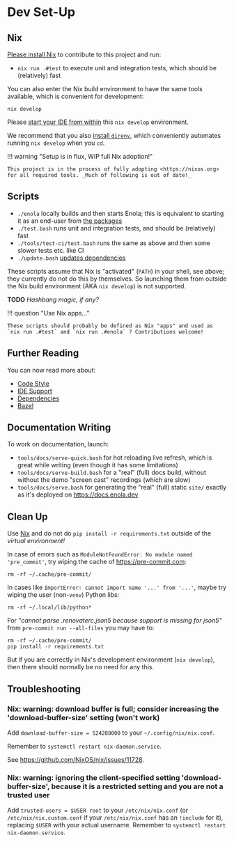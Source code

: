 <!--
    SPDX-License-Identifier: Apache-2.0

    Copyright 2023-2025 The Enola <https://enola.dev> Authors

    Licensed under the Apache License, Version 2.0 (the "License");
    you may not use this file except in compliance with the License.
    You may obtain a copy of the License at

        https://www.apache.org/licenses/LICENSE-2.0

    Unless required by applicable law or agreed to in writing, software
    distributed under the License is distributed on an "AS IS" BASIS,
    WITHOUT WARRANTIES OR CONDITIONS OF ANY KIND, either express or implied.
    See the License for the specific language governing permissions and
    limitations under the License.
-->

# Dev Set-Up

## Nix

<!-- https://github.com/vorburger/LearningLinux/blob/develop/nix/docs/install.md -->

[Please install Nix](https://zero-to-nix.com/start/install/) to contribute to this project and run:

* `nix run .#test` to execute unit and integration tests, which should be (relatively) fast

You can also enter the Nix build environment to have the same tools available, which is convenient for development:

    nix develop

Please [start your IDE from within](ide.md) this `nix develop` environment.

We recommend that you also [install `direnv`](https://direnv.net), which conveniently automates running `nix develop` when you `cd`.

!!! warning "Setup is in flux, WIP full Nix adoption!"

    This project is in the process of fully adopting <https://nixos.org> for all required tools. _Much of following is out of date!_

## Scripts

* `./enola` locally builds and then starts Enola; this is equivalent to starting it as an end-user from [the packages](../use/index.md)
* `./test.bash` runs unit and integration tests, and should be (relatively) fast
* `./tools/test-ci/test.bash` runs the same as above and then some slower tests etc. like CI
* `./update.bash` [updates dependencies](dependencies.md)

These scripts assume that Nix is "activated" (`PATH`) in your shell, see above; they currently do not do this by themselves.
So launching them from outside the Nix build environment (AKA `nix develop`) is not supported.

**TODO** _Hashbang magic, if any?_

!!! question "Use Nix apps..."

    These scripts should probably be defined as Nix "apps" and used as `nix run .#test` and `nix run .#enola` ? Contributions welcome!

## Further Reading

You can now read more about:

* [Code Style](style.md)
* [IDE Support](ide.md)
* [Dependencies](dependencies.md)
* [Bazel](bazel.md)

<!-- TODO Review if & how this still works...

## GitHub Codespaces

**We highly recommend you use our ready-made "1 click" [Web/Cloud IDE](ide.md) set-up.**

## Development Environment in a Docker Container

Because it can be a PITA to install all required tools, especially on non-Linux platforms,
this project comes with a containerized ("Docker") development environment, which you can use like this:

1. Get the source code:

        git clone https://github.com/enola-dev/enola.git
        cd enola

1. Build and enter (prompt) the Dev. Env. container, which includes all required tools, but with the source code "local / on host" mounted:

        ./devenv.bash

1. (You're now in the container.) Run the Enola CLI, built from source:

        ./enola

1. (You're still in the container.) Build everything and run the tests:

        ./test.bash

When tests ran fully successfully, then a `.git/hooks/pre-commit` that's useful for development is installed.

-->

## Documentation Writing

To work on documentation, launch:

* `tools/docs/serve-quick.bash` for hot reloading live refresh, which is great while writing (even though it has some limitations)
* `tools/docs/serve-build.bash` for a  "real" (full) docs build, without without the demo "screen cast" recordings (which are slow)
* `tools/docs/serve.bash` for generating the "real" (full) static `site/` exactly as it's deployed on <https://docs.enola.dev>

## Clean Up

Use [Nix](#nix) and do not do `pip install -r requirements.txt` outside of the _virtual environment!_

In case of errors such as `ModuleNotFoundError: No module named 'pre_commit'`, try wiping the cache of https://pre-commit.com:

    rm -rf ~/.cache/pre-commit/

In cases like `ImportError: cannot import name '...' from '...'`, maybe try wiping the user (non-`venv`) Python libs:

    rm -rf ~/.local/lib/python*

For _"cannot parse .renovaterc.json5 because support is missing for json5"_ from `pre-commit run --all-files` you may have to:

    rm -rf ~/.cache/pre-commit/
    pip install -r requirements.txt

But if you are correctly in Nix's development environment (`nix develop`), then there should normally be no need for any this.

## Troubleshooting

### Nix: warning: download buffer is full; consider increasing the 'download-buffer-size' setting (won't work)

Add `download-buffer-size = 524288000` to your `~/.config/nix/nix.conf`.

Remember to `systemctl restart nix-daemon.service`.

See https://github.com/NixOS/nix/issues/11728.

### Nix: warning: ignoring the client-specified setting 'download-buffer-size', because it is a restricted setting and you are not a trusted user

Add `trusted-users = $USER root` to your `/etc/nix/nix.conf` (or `/etc/nix/nix.custom.conf` if your `/etc/nix/nix.conf` has an `!include` for it), replacing `$USER` with your actual username. Remember to `systemctl restart nix-daemon.service`.
